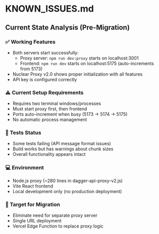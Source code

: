 # KNOWN_ISSUES.md

## Current State Analysis (Pre-Migration)

### ✅ Working Features
- Both servers start successfully:
  - Proxy server: `npm run dev:proxy` starts on localhost:3001
  - Frontend: `npm run dev` starts on localhost:5175 (auto-increments from 5173)
- Nuclear Proxy v2.0 shows proper initialization with all features
- API key is configured correctly

### ⚠️ Current Setup Requirements
- Requires two terminal windows/processes
- Must start proxy first, then frontend
- Ports auto-increment when busy (5173 → 5174 → 5175)
- No automatic process management

### 🧪 Tests Status
- Some tests failing (API message format issues)
- Build works but has warnings about chunk sizes
- Overall functionality appears intact

### 💻 Environment
- Node.js proxy (~280 lines in dagger-api-proxy-v2.js)
- Vite React frontend
- Local development only (no production deployment)

### 🎯 Target for Migration
- Eliminate need for separate proxy server
- Single URL deployment
- Vercel Edge Function to replace proxy logic